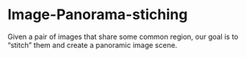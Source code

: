 # Image-Panorama-stiching
Given a pair of images that share some common region, our goal is to “stitch” them and create a panoramic image scene.
